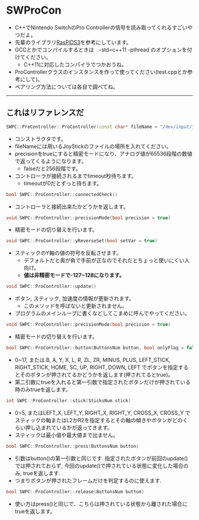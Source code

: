 # SWProCon
* C++でNintendo SwitchのPro Controllerの信号を読み取ってくれるすごいやつだよ。
* 先輩のライブラリ[RasPiDS3](https://github.com/Owl8/RasPiDS3)を参考にしています。
* GCCとかでコンパイルするときは　-std=c++11 -pthread のオプションを付けてください。
	* C++11に対応したコンパイラでつかおうね。
* ProControllerクラスのインスタンスを作って使ってください(test.cppとか参考にして)。
* ペアリング方法については各自で調べてね。

---
## これはリファレンスだ
```cpp
SWPC::ProController::ProController(const char* fileName = "/dev/input/js0", bool precision = false, int timeout = 0)
```
* コンストラクタです。
* fileNameには用いるJoyStickのファイルの場所を入れてください。
* precisionをtrueにすると精密モードになり、アナログ値が65536段階の数値で返ってくるようになります。
	* falseだと256段階です。
* コントローラが接続されるまでtimeout秒待ちます。
	* timeoutが0だとずっと待ちます。

```cpp
bool SWPC::ProController::connectedCheck()
```
* コントローラと接続出来たかどうかを返します。

```cpp
void SWPC::ProController::precisionMode(bool precision = true)
```
* 精密モードの切り替えを行います。

```cpp
void SWPC::ProController::yReverseSet(bool setVar = true)
```
* スティックのY軸の値の符号を反転させます。
    * デフォルトだと奥が負で手前が正なのでそれだとちょっと使いにくい人向け。
    * **値は非精密モードで-127~128になります。**

```cpp
void SWPC::ProController::update()
```
* ボタン, スティック, 加速度の情報が更新されます。
    * このメソッドを呼ばないと更新されません。
* プログラムのメインループに書くなどしてこまめに呼んでやってください。

```cpp
void SWPC::ProController::precisionMode(bool precision = true)
```
* 精密モードの切り替えを行います。

```cpp
bool SWPC::ProController::button(ButtonsNum button, bool onlyFlag = false)
```
* 0~17, または B, A, Y, X, L, R, ZL, ZR, MINUS, PLUS, LEFT_STICK, RIGHT_STICK, HOME, SC, UP, RIGHT, DOWN, LEFT でボタンを指定するとそのボタンが押されてるかどうかを返します(押されてるとtrue)。
* 第二引数にtrueを入れると第一引数で指定されたボタンだけが押されている時のみtrueを返します。

```cpp
int SWPC::ProController::stick(SticksNum stick)
```
* 0~5, またはLEFT_X, LEFT_Y, RIGHT_X, RIGHT_Y, CROSS_X, CROSS_Y でスティックの軸またはL2かR2を指定するとその軸の傾きやボタンがどのくらい押し込まれているかが返ってきます。
* スティックは最小値や最大値まで出ません。

```cpp
bool SWPC::ProController::press(ButtonsNum button)
```
* 引数はbutton()の第一引数と同じです. 指定されたボタンが前回のupdate()では押されておらず, 今回のupdate()で押されている状態に変化した場合のみ, trueを返します.
* つまりボタンが押されたフレームだけを判定するのに使えます.

```cpp
bool SWPC::ProController::release(ButtonsNum button)
```
* 使い方はpress()と同じで、こちらは押されている状態から離された場合にtrueを返します。
